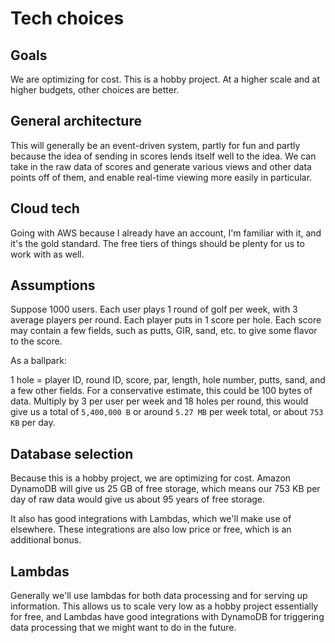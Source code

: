 # Tech choices

## Goals

We are optimizing for cost. This is a hobby project. At a higher scale and at
higher budgets, other choices are better.

## General architecture

This will generally be an event-driven system, partly for fun and partly because
the idea of sending in scores lends itself well to the idea. We can take in the
raw data of scores and generate various views and other data points off of them,
and enable real-time viewing more easily in particular.

## Cloud tech

Going with AWS because I already have an account, I'm familiar with it, and it's
the gold standard. The free tiers of things should be plenty for us to work
with as well.

## Assumptions

Suppose 1000 users. Each user plays 1 round of golf per week, with 3 average
players per round. Each player puts in 1 score per hole. Each score may
contain a few fields, such as putts, GIR, sand, etc. to give some flavor to the
score.

As a ballpark:

1 hole = player ID, round ID, score, par, length, hole number, putts, sand, and
a few other fields. For a conservative estimate, this could be 100 bytes of
data. Multiply by 3 per user per week and 18 holes per round, this would give
us a total of `5,400,000 B` or around `5.27 MB` per week total, or about `753 KB`
per day.

## Database selection

Because this is a hobby project, we are optimizing for cost. Amazon DynamoDB
will give us 25 GB of free storage, which means our 753 KB per day of raw data
would give us about 95 years of free storage.

It also has good integrations with Lambdas, which we'll make use of elsewhere.
These integrations are also low price or free, which is an additional bonus.

## Lambdas

Generally we'll use lambdas for both data processing and for serving up
information. This allows us to scale very low as a hobby project essentially
for free, and Lambdas have good integrations with DynamoDB for triggering data
processing that we might want to do in the future.
